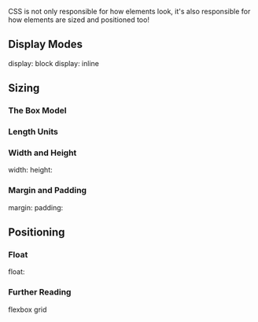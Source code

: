 CSS is not only responsible for how elements look, it's also responsible for how elements are sized and positioned too!

## Display Modes

display: block
display: inline

## Sizing

### The Box Model

### Length Units


### Width and Height

width:
height:

### Margin and Padding

margin:
padding:

## Positioning

### Float

float:

### Further Reading

flexbox
grid